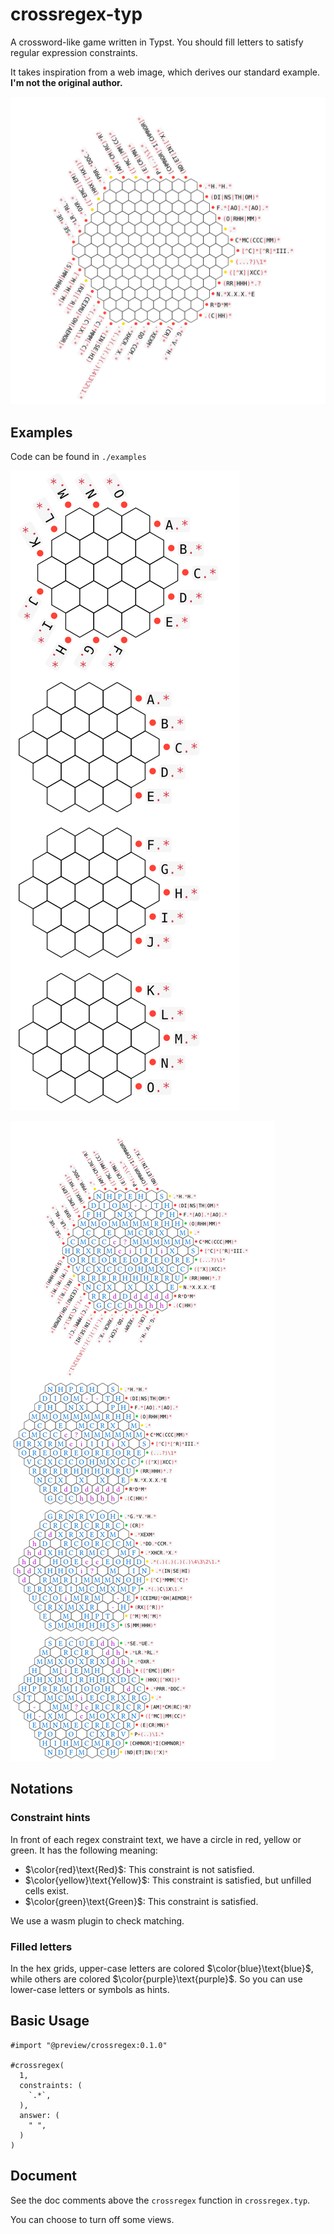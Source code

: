 # crossregex-typ

A crossword-like game written in Typst. You should fill letters to satisfy regular expression constraints.

It takes inspiration from a web image, which derives our standard example. **I'm not the original author.**

![standard](./examples/standard.svg)

## Examples

Code can be found in `./examples`

![mini](./examples/mini.svg)

![standard](./examples/standard-filled.svg)

## Notations

### Constraint hints

In front of each regex constraint text, we have a circle in red, yellow or green. It has the following meaning:

- $\color{red}\text{Red}$: This constraint is not satisfied.
- $\color{yellow}\text{Yellow}$: This constraint is satisfied, but unfilled cells exist.
- $\color{green}\text{Green}$: This constraint is satisfied.

We use a wasm plugin to check matching.

### Filled letters

In the hex grids, upper-case letters are colored $\color{blue}\text{blue}$, while others are colored $\color{purple}\text{purple}$. So you can use lower-case letters or symbols as hints.

## Basic Usage

```typst
#import "@preview/crossregex:0.1.0"

#crossregex(
  1,
  constraints: (
    `.*`,
  ),
  answer: (
    " ",
  )
)
```

## Document

See the doc comments above the `crossregex` function in `crossregex.typ`.

You can choose to turn off some views.
